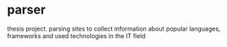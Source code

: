 # parser
thesis project. parsing sites to collect information about popular languages, frameworks and used technologies in the IT field
